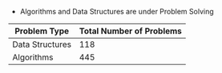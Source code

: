 - Algorithms and Data Structures are under Problem Solving


|Problem Type|Total Number of Problems|
|------------|------------------------|
|Data Structures|118|
|Algorithms|445|
